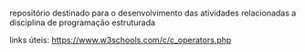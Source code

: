 repositório destinado para o desenvolvimento das atividades relacionadas a disciplina de programação estruturada

links úteis: https://www.w3schools.com/c/c_operators.php
